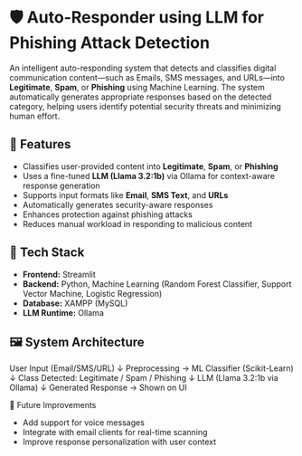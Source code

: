 # 🛡️ Auto-Responder using LLM for Phishing Attack Detection

An intelligent auto-responding system that detects and classifies digital communication content—such as Emails, SMS messages, and URLs—into **Legitimate**, **Spam**, or **Phishing** using Machine Learning. The system automatically generates appropriate responses based on the detected category, helping users identify potential security threats and minimizing human effort.

## 🚀 Features

- Classifies user-provided content into **Legitimate**, **Spam**, or **Phishing**
- Uses a fine-tuned **LLM (Llama 3.2:1b)** via Ollama for context-aware response generation
- Supports input formats like **Email**, **SMS Text**, and **URLs**
- Automatically generates security-aware responses
- Enhances protection against phishing attacks
- Reduces manual workload in responding to malicious content

## 🧰 Tech Stack

- **Frontend:** Streamlit
- **Backend:** Python, Machine Learning (Random Forest Classifier, Support Vector Machine, Logistic Regression)
- **Database:** XAMPP (MySQL)
- **LLM Runtime:** Ollama

## 🖼️ System Architecture

User Input (Email/SMS/URL)
        ↓
Preprocessing → ML Classifier (Scikit-Learn)
        ↓
Class Detected: Legitimate / Spam / Phishing
        ↓
LLM (Llama 3.2:1b via Ollama)
        ↓
Generated Response → Shown on UI

📢 Future Improvements

- Add support for voice messages
- Integrate with email clients for real-time scanning
- Improve response personalization with user context
